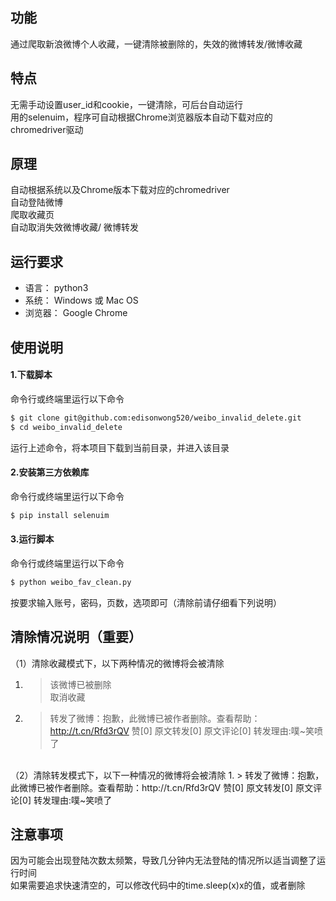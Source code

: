 ## 功能
通过爬取新浪微博个人收藏，一键清除被删除的，失效的微博转发/微博收藏

## 特点
无需手动设置user_id和cookie，一键清除，可后台自动运行  
用的selenuim，程序可自动根据Chrome浏览器版本自动下载对应的chromedriver驱动

## 原理
自动根据系统以及Chrome版本下载对应的chromedriver  
自动登陆微博  
爬取收藏页  
自动取消失效微博收藏/ 微博转发


## 运行要求
- 语言： python3
- 系统： Windows 或 Mac OS
- 浏览器： Google Chrome

## 使用说明
#### 1.下载脚本
命令行或终端里运行以下命令
```bash
$ git clone git@github.com:edisonwong520/weibo_invalid_delete.git
$ cd weibo_invalid_delete
```
运行上述命令，将本项目下载到当前目录，并进入该目录

#### 2.安装第三方依赖库
命令行或终端里运行以下命令
```bash
$ pip install selenuim
```


#### 3.运行脚本
命令行或终端里运行以下命令
```bash
$ python weibo_fav_clean.py
```
按要求输入账号，密码，页数，选项即可（清除前请仔细看下列说明）

## 清除情况说明（重要）
（1）清除收藏模式下，以下两种情况的微博将会被清除
1.  >  该微博已被删除  
取消收藏   
2.  >转发了微博：抱歉，此微博已被作者删除。查看帮助：http://t.cn/Rfd3rQV 赞[0] 原文转发[0] 原文评论[0]
转发理由:噗~笑喷了  

<br/>  
（2）清除转发模式下，以下一种情况的微博将会被清除  
1.  >  转发了微博：抱歉，此微博已被作者删除。查看帮助：http://t.cn/Rfd3rQV 赞[0] 原文转发[0] 原文评论[0]
转发理由:噗~笑喷了  

## 注意事项
因为可能会出现登陆次数太频繁，导致几分钟内无法登陆的情况所以适当调整了运行时间  
如果需要追求快速清空的，可以修改代码中的time.sleep(x)x的值，或者删除
